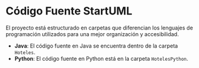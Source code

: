 # Código Fuente StartUML

El proyecto está estructurado en carpetas que diferencian los lenguajes de programación utilizados para una mejor organización y accesibilidad.

- **Java**: El código fuente en Java se encuentra dentro de la carpeta `Hoteles`.
- **Python**: El código fuente en Python está en la carpeta `HotelesPython`.

